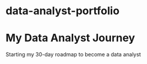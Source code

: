 # data-analyst-portfolio
# My Data Analyst Journey
Starting my 30-day roadmap to become a data analyst

